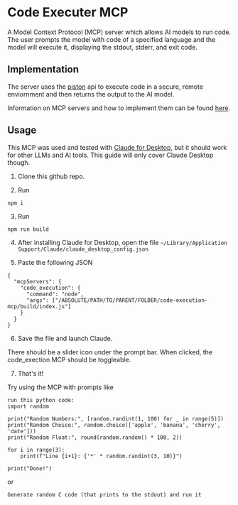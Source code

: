# Code Executer MCP

A Model Context Protocol (MCP) server which allows AI models to run code. The user prompts the model with code of a specified language and the model will execute it, displaying the stdout, stderr, and exit code.

## Implementation

The server uses the [piston](https://github.com/engineer-man/piston?tab=readme-ov-file#Public-API) api to execute code in a secure, remote enviornment and then returns the output to the AI model. 

Information on MCP servers and how to implement them can be found [here](https://modelcontextprotocol.io/). 

## Usage

This MCP was used and tested with [Claude for Desktop](https://claude.ai/download), but it should work for other LLMs and AI tools. This guide will only cover Claude Desktop though.

1) Clone this github repo.

2) Run

```
npm i
```

3) Run 

``` 
npm run build
```

4) After installing Claude for Desktop, open the file `~/Library/Application Support/Claude/claude_desktop_config.json`

5) Paste the following JSON

```
{
  "mcpServers": {
    "code_execution": {
      "command": "node",
      "args": ["/ABSOLUTE/PATH/TO/PARENT/FOLDER/code-execution-mcp/build/index.js"]
    }
  }
}
```

6) Save the file and launch Claude.

There should be a slider icon under the prompt bar. When clicked, the code_exection MCP should be toggleable.

7) That's it! 

Try using the MCP with prompts like

```
run this python code:
import random

print("Random Numbers:", [random.randint(1, 100) for _ in range(5)])
print("Random Choice:", random.choice(['apple', 'banana', 'cherry', 'date']))
print("Random Float:", round(random.random() * 100, 2))

for i in range(3):
    print(f"Line {i+1}: {'*' * random.randint(3, 10)}")

print("Done!")
```

or 

```
Generate random C code (that prints to the stdout) and run it
```

